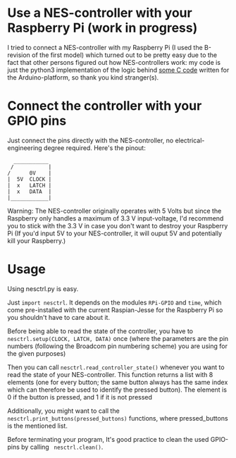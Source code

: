 # Use a NES-controller with your Raspberry Pi (work in progress)
I tried to connect a NES-controller with my Raspberry Pi (I used the B-revision of the first model) which turned out to be pretty easy due to the fact that other persons figured out how NES-controllers work: my code is just the python3 implementation of the logic behind [some C code](http://forum.arduino.cc/index.php?topic=8481.0) written for the Arduino-platform, so thank you kind stranger(s). 


# Connect the controller with your GPIO pins
Just connect the pins directly with the NES-controller, no electrical-engineering degree required.
Here's the pinout:
``` 
  ___________ 
 /           |
/      0V    |
|  5V  CLOCK |
|  x   LATCH |
|  x   DATA  |
|____________|
```
Warning: The NES-controller originally operates with 5 Volts but since the Raspberry only handles a maximum of 3.3 V input-voltage, I'd recommend you to stick with the 3.3 V in case you don't want to destroy your Raspberry Pi (If you'd input 5V to your NES-controller, it will ouput 5V and potentially kill your Raspberry.)

# Usage
Using nesctrl.py is easy. 

Just ```import nesctrl```. It depends on the modules ```RPi-GPIO``` and ```time```, which come pre-installed with the current Raspian-Jesse for the Raspberry Pi so you shouldn't have to care about it.

Before being able to read the state of the controller, you have to  ``` nesctrl.setup(CLOCK, LATCH, DATA) ``` once (where the parameters are the pin numbers (following the Broadcom pin numbering scheme) you are using for the  given purposes) 

Then you can call ```nesctrl.read_controller_state()``` whenever you want to read the state of your NES-controller. This function returns a list with 8 elements (one for every button; the same button always has the same index which can therefore be used to identify the pressed button). The element is 0 if the button is pressed, and 1 if it is not pressed 

Additionally, you might want to call the ``` nesctrl.print_buttons(pressed_buttons)``` functions, where pressed_buttons is the mentioned list.

Before terminating your program, It's good practice to clean the used GPIO-pins by calling ``` nesctrl.clean()```.


